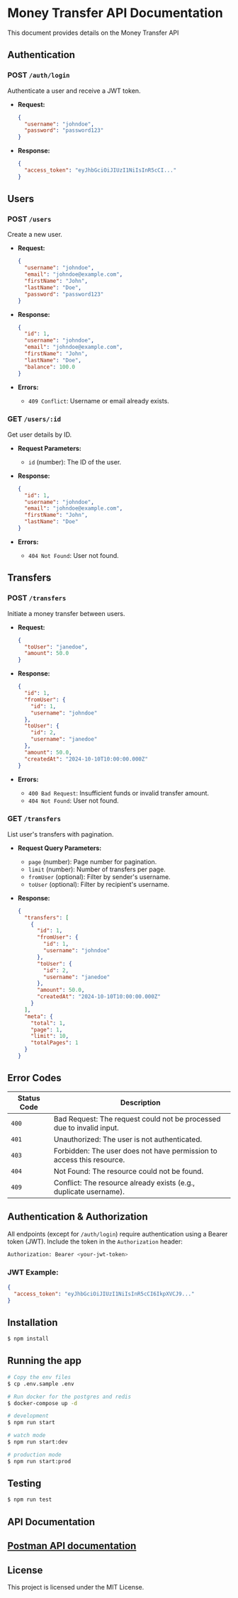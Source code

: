 # Money Transfer API Documentation

This document provides details on the Money Transfer API

## Authentication

### POST `/auth/login`

Authenticate a user and receive a JWT token.

- **Request:**

  ```json
  {
    "username": "johndoe",
    "password": "password123"
  }
  ```

- **Response:**
  ```json
  {
    "access_token": "eyJhbGciOiJIUzI1NiIsInR5cCI..."
  }
  ```

## Users

### POST `/users`

Create a new user.

- **Request:**

  ```json
  {
    "username": "johndoe",
    "email": "johndoe@example.com",
    "firstName": "John",
    "lastName": "Doe",
    "password": "password123"
  }
  ```

- **Response:**

  ```json
  {
    "id": 1,
    "username": "johndoe",
    "email": "johndoe@example.com",
    "firstName": "John",
    "lastName": "Doe",
    "balance": 100.0
  }
  ```

- **Errors:**
  - `409 Conflict`: Username or email already exists.

### GET `/users/:id`

Get user details by ID.

- **Request Parameters:**

  - `id` (number): The ID of the user.

- **Response:**

  ```json
  {
    "id": 1,
    "username": "johndoe",
    "email": "johndoe@example.com",
    "firstName": "John",
    "lastName": "Doe"
  }
  ```

- **Errors:**
  - `404 Not Found`: User not found.

## Transfers

### POST `/transfers`

Initiate a money transfer between users.

- **Request:**

  ```json
  {
    "toUser": "janedoe",
    "amount": 50.0
  }
  ```

- **Response:**

  ```json
  {
    "id": 1,
    "fromUser": {
      "id": 1,
      "username": "johndoe"
    },
    "toUser": {
      "id": 2,
      "username": "janedoe"
    },
    "amount": 50.0,
    "createdAt": "2024-10-10T10:00:00.000Z"
  }
  ```

- **Errors:**
  - `400 Bad Request`: Insufficient funds or invalid transfer amount.
  - `404 Not Found`: User not found.

### GET `/transfers`

List user's transfers with pagination.

- **Request Query Parameters:**

  - `page` (number): Page number for pagination.
  - `limit` (number): Number of transfers per page.
  - `fromUser` (optional): Filter by sender's username.
  - `toUser` (optional): Filter by recipient's username.

- **Response:**
  ```json
  {
    "transfers": [
      {
        "id": 1,
        "fromUser": {
          "id": 1,
          "username": "johndoe"
        },
        "toUser": {
          "id": 2,
          "username": "janedoe"
        },
        "amount": 50.0,
        "createdAt": "2024-10-10T10:00:00.000Z"
      }
    ],
    "meta": {
      "total": 1,
      "page": 1,
      "limit": 10,
      "totalPages": 1
    }
  }
  ```

## Error Codes

| Status Code | Description                                                           |
| ----------- | --------------------------------------------------------------------- |
| `400`       | Bad Request: The request could not be processed due to invalid input. |
| `401`       | Unauthorized: The user is not authenticated.                          |
| `403`       | Forbidden: The user does not have permission to access this resource. |
| `404`       | Not Found: The resource could not be found.                           |
| `409`       | Conflict: The resource already exists (e.g., duplicate username).     |

## Authentication & Authorization

All endpoints (except for `/auth/login`) require authentication using a Bearer token (JWT). Include the token in the `Authorization` header:

```bash
Authorization: Bearer <your-jwt-token>
```

### JWT Example:

```json
{
  "access_token": "eyJhbGciOiJIUzI1NiIsInR5cCI6IkpXVCJ9..."
}
```

## Installation

```bash
$ npm install
```

## Running the app

```bash
# Copy the env files
$ cp .env.sample .env

# Run docker for the postgres and redis
$ docker-compose up -d

# development
$ npm run start

# watch mode
$ npm run start:dev

# production mode
$ npm run start:prod
```

## Testing

```bash
$ npm run test
```

## API Documentation

## [Postman API documentation](https://documenter.getpostman.com/view/15213147/2sA3JJAinf)

## License

This project is licensed under the MIT License.
